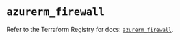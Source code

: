# `azurerm_firewall`

Refer to the Terraform Registry for docs: [`azurerm_firewall`](https://registry.terraform.io/providers/hashicorp/azurerm/3.102.0/docs/resources/firewall).
